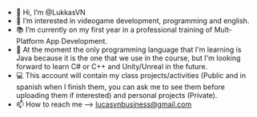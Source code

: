 - 👋 Hi, I’m @LukkasVN
- 👀 I’m interested in videogame development, programming and english.
- 📚 I’m currently on my first year in a professional training of Mult-Platform App Development.
- 🌱 At the moment the only programming language that I'm learning is Java because it is the one that we use in the course, but I'm looking forward to learn C# or C++ 
      and Unity/Unreal in the future. 
- 💻 This account will contain my class projects/activities (Public and in spanish when I finish them, you can ask me to see them before uploading them if interested)       and personal projects (Private).
- 📫 How to reach me --> lucasvnbusiness@gmail.com

<!---
LukasVN/LukasVN is a ✨ special ✨ repository because its `README.md` (this file) appears on your GitHub profile.
You can click the Preview link to take a look at your changes.
--->
